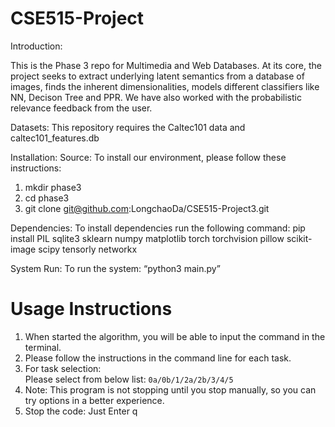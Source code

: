 # CSE515-Project
Introduction:

This is the Phase 3 repo for Multimedia and Web Databases. At its core, the project seeks to extract underlying latent semantics from a database of images, finds the inherent dimensionalities, models different classifiers like NN, Decison Tree and PPR. We have also worked with the probabilistic relevance feedback from the user.

Datasets:
This repository requires the Caltec101 data and caltec101_features.db

Installation:
  Source:
  To install our environment, please follow these instructions:  
  1)	mkdir phase3
  2)	cd phase3
  3)	git clone git@github.com:LongchaoDa/CSE515-Project3.git
     
  Dependencies:
  To install dependencies run the following command: pip install PIL sqlite3 sklearn numpy matplotlib torch torchvision pillow scikit-image scipy tensorly networkx

System Run:
To run the system: “python3 main.py”

# Usage Instructions
1. When started the algorithm, you will be able to input the command in the terminal.
2. Please follow the instructions in the command line for each task.
3. For task selection:   
Please select from below list:
`0a/0b/1/2a/2b/3/4/5`
4. Note: This program is not stopping until you stop manually, so you can try options in a better experience.
5. Stop the code: Just Enter q

